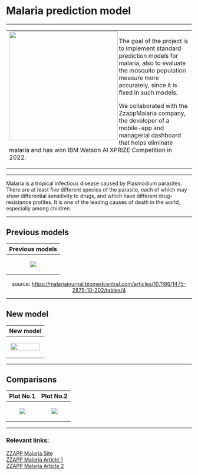 <h1>Malaria prediction model</h1>

-------------------

<div height="300">
<table>
<tr align="left"><td>
<a href="#"><img align='left' src="https://static.wixstatic.com/media/c44e04_d1953e26753a45bfbaecda2c7cd21581~mv2.png/v1/fill/w_740,h_622,al_c,q_90/c44e04_d1953e26753a45bfbaecda2c7cd21581~mv2.webp" height="295"></a><p>
The goal of the project is to implement standard prediction models for malaria, also to evaluate the mosquito population measure more accurately, since it is fixed in such models.    
 
 We collaborated with the ZzappMalaria company, the developer of a mobile-app and managerial dashboard that helps eliminate malaria and has won IBM Watson AI XPRIZE Competition in 2022.
</p></td></tr></table></div>

--------------------

Malaria is a tropical infectious disease caused by Plasmodium parasites. There are at least five different species of the parasite, each of which may show differential sensitivity to drugs, and which have different drug-resistance profiles. It is one of the leading causes of death in the world, especially among children.

--------------------

<h2>Previous models</h2>

<div align="center">

| Previous models |
| ------------- |
| <p align="center"><img src="https://github.com/itay-rafee/Mathematical-Model-of-Malaria/blob/main/images/prev_models.png"/></p>  |
 
 source: https://malariajournal.biomedcentral.com/articles/10.1186/1475-2875-10-202/tables/4
  
 </div>

--------------------

<h2>New model</h2>

<div align="center">

| New model |
| ------------- |
| <p align="center"><img src="https://github.com/itay-rafee/Mathematical-Model-of-Malaria/blob/main/images/model.png" width="95%"/></p>  |
  
 </div>

--------------------

<h2>Comparisons</h2>

<div align="center">

| Plot No.1 | Plot No.2 |
| ------------- | ------------- |
| <p align="center"><img src="https://github.com/itay-rafee/Mathematical-Model-of-Malaria/blob/main/images/plot_1.png"/></p>  | <p align="center"><img src="https://github.com/itay-rafee/Mathematical-Model-of-Malaria/blob/main/images/plot_2.png"/></p>  |
 
  
 </div>

--------------------

<h3>Relevant links:</h3>   

[ZZAPP Malaria Site](https://www.zzappmalaria.com/articles)   
[ZZAPP Malaria Article 1](https://www.israelhayom.com/2021/06/24/zzappmalarias-ai-based-malaria-elimination-platform-wins-ibm-watson-ai-xprize-competition)   
[ZZAPP Malaria Article 2](https://finance.walla.co.il/item/3443958) 
